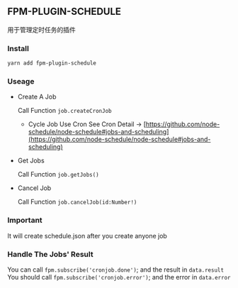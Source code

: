 ## FPM-PLUGIN-SCHEDULE
用于管理定时任务的插件

### Install
```bash
yarn add fpm-plugin-schedule
```

### Useage

- Create A Job

  Call Function `job.createCronJob` 
  - Cycle Job Use Cron
    See Cron Detail -> [https://github.com/node-schedule/node-schedule#jobs-and-scheduling](https://github.com/node-schedule/node-schedule#jobs-and-scheduling)

- Get Jobs

  Call Function `job.getJobs()`

- Cancel Job

  Call Function `job.cancelJob(id:Number!)`


### Important

It will create schedule.json after you create anyone job

### Handle The Jobs' Result

You can call `fpm.subscribe('cronjob.done')`; and the result in `data.result`
You should call `fpm.subscribe('cronjob.error')`; and the error in `data.error`